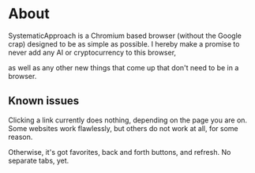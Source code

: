 # About

SystematicApproach is a Chromium based browser (without the Google crap) designed to be as simple as possible. I hereby make a promise to never add any AI or cryptocurrency to this browser, 

as well as any other new things that come up that don't need to be in a browser. 

## Known issues

Clicking a link currently does nothing, depending on the page you are on. Some websites work flawlessly, but others do not work at all, for some reason. 

Otherwise, it's got favorites, back and forth buttons, and refresh. No separate tabs, yet. 
